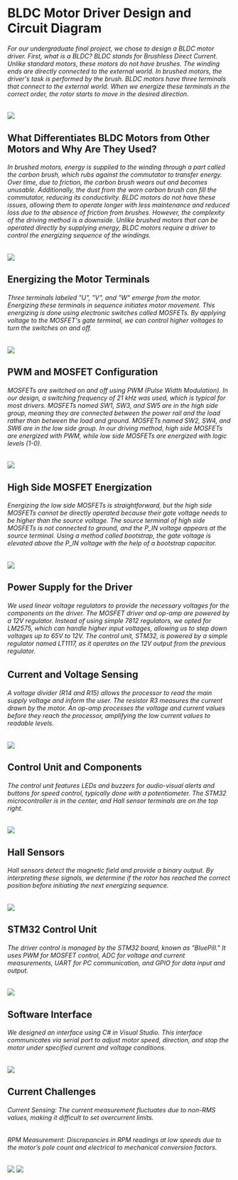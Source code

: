 # BLDC Motor Driver Design and Circuit Diagram

###### For our undergraduate final project, we chose to design a BLDC motor driver. First, what is a BLDC? BLDC stands for Brushless Direct Current. Unlike standard motors, these motors do not have brushes. The winding ends are directly connected to the external world. In brushed motors, the driver's task is performed by the brush. BLDC motors have three terminals that connect to the external world. When we energize these terminals in the correct order, the rotor starts to move in the desired direction.

[![](https://burak20007878.github.io/page/9/Resim1.png)](http://https://burak20007878.github.io/page/9/Resim1.png)

## What Differentiates BLDC Motors from Other Motors and Why Are They Used?
###### In brushed motors, energy is supplied to the winding through a part called the carbon brush, which rubs against the commutator to transfer energy. Over time, due to friction, the carbon brush wears out and becomes unusable. Additionally, the dust from the worn carbon brush can fill the commutator, reducing its conductivity. BLDC motors do not have these issues, allowing them to operate longer with less maintenance and reduced loss due to the absence of friction from brushes. However, the complexity of the driving method is a downside. Unlike brushed motors that can be operated directly by supplying energy, BLDC motors require a driver to control the energizing sequence of the windings.

![](https://burak20007878.github.io/page/9/bldc_sargi.gif)

## Energizing the Motor Terminals
###### Three terminals labeled "U", "V", and "W" emerge from the motor. Energizing these terminals in sequence initiates motor movement. This energizing is done using electronic switches called MOSFETs. By applying voltage to the MOSFET's gate terminal, we can control higher voltages to turn the switches on and off.

![](https://burak20007878.github.io/page/9/Resim2.png)

## PWM and MOSFET Configuration
###### MOSFETs are switched on and off using PWM (Pulse Width Modulation). In our design, a switching frequency of 21 kHz was used, which is typical for most drivers. MOSFETs named SW1, SW3, and SW5 are in the high side group, meaning they are connected between the power rail and the load rather than between the load and ground. MOSFETs named SW2, SW4, and SW6 are in the low side group. In our driving method, high side MOSFETs are energized with PWM, while low side MOSFETs are energized with logic levels (1-0).

![](https://burak20007878.github.io/page/9/Resim4.png)

## High Side MOSFET Energization
###### Energizing the low side MOSFETs is straightforward, but the high side MOSFETs cannot be directly operated because their gate voltage needs to be higher than the source voltage. The source terminal of high side MOSFETs is not connected to ground, and the P_IN voltage appears at the source terminal. Using a method called bootstrap, the gate voltage is elevated above the P_IN voltage with the help of a bootstrap capacitor.

![](https://burak20007878.github.io/page/9/Resim6.png)

## Power Supply for the Driver
###### We used linear voltage regulators to provide the necessary voltages for the components on the driver. The MOSFET driver and op-amp are powered by a 12V regulator. Instead of using simple 7812 regulators, we opted for LM2575, which can handle higher input voltages, allowing us to step down voltages up to 65V to 12V. The control unit, STM32, is powered by a simple regulator named LT1117, as it operates on the 12V output from the previous regulator.

## Current and Voltage Sensing
###### A voltage divider (R14 and R15) allows the processor to read the main supply voltage and inform the user. The resistor R3 measures the current drawn by the motor. An op-amp processes the voltage and current values before they reach the processor, amplifying the low current values to readable levels.

![](https://burak20007878.github.io/page/9/Resim7.png)

## Control Unit and Components
###### The control unit features LEDs and buzzers for audio-visual alerts and buttons for speed control, typically done with a potentiometer. The STM32 microcontroller is in the center, and Hall sensor terminals are on the top right.

![](https://burak20007878.github.io/page/9/hall.png)

## Hall Sensors
###### Hall sensors detect the magnetic field and provide a binary output. By interpreting these signals, we determine if the rotor has reached the correct position before initiating the next energizing sequence.

![](https://burak20007878.github.io/page/9/Resim8.jpg)

## STM32 Control Unit
###### The driver control is managed by the STM32 board, known as "BluePill." It uses PWM for MOSFET control, ADC for voltage and current measurements, UART for PC communication, and GPIO for data input and output.

![](https://burak20007878.github.io/page/9/Resim11.png)

## Software Interface
###### We designed an interface using C# in Visual Studio. This interface communicates via serial port to adjust motor speed, direction, and stop the motor under specified current and voltage conditions.

![](https://burak20007878.github.io/page/9/akim.ppm)

## Current Challenges
###### Current Sensing: The current measurement fluctuates due to non-RMS values, making it difficult to set overcurrent limits.
###### RPM Measurement: Discrepancies in RPM readings at low speeds due to the motor’s pole count and electrical to mechanical conversion factors.

![](https://burak20007878.github.io/page/9/Resim9.png)
![](https://burak20007878.github.io/page/9/Resim10.png)